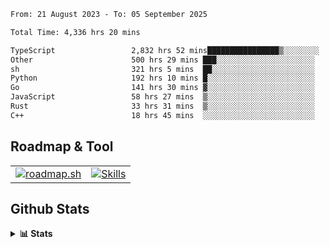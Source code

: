 <!--START_SECTION:waka-->

```txt
From: 21 August 2023 - To: 05 September 2025

Total Time: 4,336 hrs 20 mins

TypeScript                 2,832 hrs 52 mins████████████████▒░░░░░░░░   65.33 %
Other                      500 hrs 29 mins ███░░░░░░░░░░░░░░░░░░░░░░   11.54 %
sh                         321 hrs 5 mins  ██░░░░░░░░░░░░░░░░░░░░░░░   07.40 %
Python                     192 hrs 10 mins █░░░░░░░░░░░░░░░░░░░░░░░░   04.43 %
Go                         141 hrs 30 mins ▓░░░░░░░░░░░░░░░░░░░░░░░░   03.26 %
JavaScript                 58 hrs 27 mins  ▒░░░░░░░░░░░░░░░░░░░░░░░░   01.35 %
Rust                       33 hrs 31 mins  ▒░░░░░░░░░░░░░░░░░░░░░░░░   00.77 %
C++                        18 hrs 45 mins  ░░░░░░░░░░░░░░░░░░░░░░░░░   00.43 %
```

<!--END_SECTION:waka-->

## Roadmap & Tool
<table align="center">
  <tr>
    <td>
      <a href="https://roadmap.sh">
        <img src="https://roadmap.sh/card/tall/6505f3e78dfc79db2fff8e3e?variant=dark" alt="roadmap.sh" />
      </a>
    </td>
    <td>
      <a href="https://github.com/chaninlaw">
        <img src="https://skillicons.dev/icons?i=js,typescript,nodejs,nestjs,react,next,astro,html,css,tailwind,postgres,prisma,docker,git,rust,go&perline=7&theme=dark" alt="Skills" />
      </a>
    </td>
  </tr>
</table>

## Github Stats
<details close>
  <summary><b>📊 Stats</b></summary>
  <div align="center">
    
<picture>
  <source
    srcset="https://github-readme-stats.vercel.app/api?username=chaninlaw&show_icons=true&theme=dark"
    media="(prefers-color-scheme: dark)"
  />
  <source
    srcset="https://github-readme-stats.vercel.app/api?username=chaninlaw&show_icons=true"
    media="(prefers-color-scheme: light), (prefers-color-scheme: no-preference)"
  />
  <img src="https://github-readme-stats.vercel.app/api?username=chaninlaw&show_icons=true" />
</picture>
    
<picture>
  <source
    srcset="https://github-readme-stats.vercel.app/api/top-langs/?username=chaninlaw&layout=donut&theme=dark"
    media="(prefers-color-scheme: dark)"
  />
  <source
    srcset="https://github-readme-stats.vercel.app/api/top-langs/?username=chaninlaw&layout=donut"
    media="(prefers-color-scheme: light), (prefers-color-scheme: no-preference)"
  />
  <img src="https://github-readme-stats.vercel.app/api/top-langs/?username=chaninlaw&layout=donut" />
</picture>
    
  </div>
  
</details>

